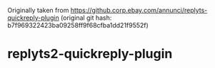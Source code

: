 Originally taken from  https://github.corp.ebay.com/annunci/replyts-quickreply-plugin
(original git hash: b7f969322423ba09258ff9f68cfba1dd21f9552f)

# replyts2-quickreply-plugin
